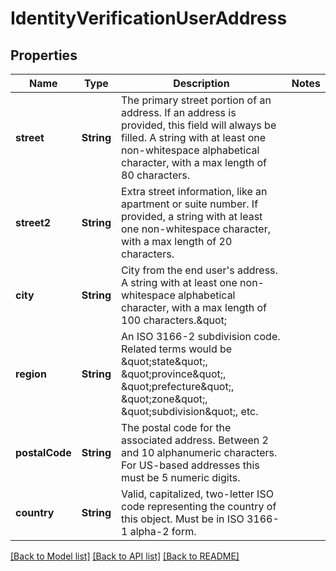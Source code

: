 # IdentityVerificationUserAddress

## Properties
Name | Type | Description | Notes
------------ | ------------- | ------------- | -------------
**street** | **String** | The primary street portion of an address. If an address is provided, this field will always be filled. A string with at least one non-whitespace alphabetical character, with a max length of 80 characters. | 
**street2** | **String** | Extra street information, like an apartment or suite number. If provided, a string with at least one non-whitespace character, with a max length of 20 characters. | 
**city** | **String** | City from the end user&#39;s address. A string with at least one non-whitespace alphabetical character, with a max length of 100 characters.\&quot; | 
**region** | **String** | An ISO 3166-2 subdivision code. Related terms would be \&quot;state\&quot;, \&quot;province\&quot;, \&quot;prefecture\&quot;, \&quot;zone\&quot;, \&quot;subdivision\&quot;, etc. | 
**postalCode** | **String** | The postal code for the associated address. Between 2 and 10 alphanumeric characters. For US-based addresses this must be 5 numeric digits. | 
**country** | **String** | Valid, capitalized, two-letter ISO code representing the country of this object. Must be in ISO 3166-1 alpha-2 form. | 

[[Back to Model list]](../README.md#documentation-for-models) [[Back to API list]](../README.md#documentation-for-api-endpoints) [[Back to README]](../README.md)


